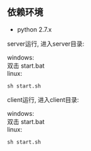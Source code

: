 ## 依赖环境
* python 2.7.x

server运行, 进入server目录: 

windows:  
双击 start.bat  
linux:  
```shell
sh start.sh
```

client运行, 进入client目录:  

windows:  
双击 start.bat  
linux:  
```shell
sh start.sh
```
